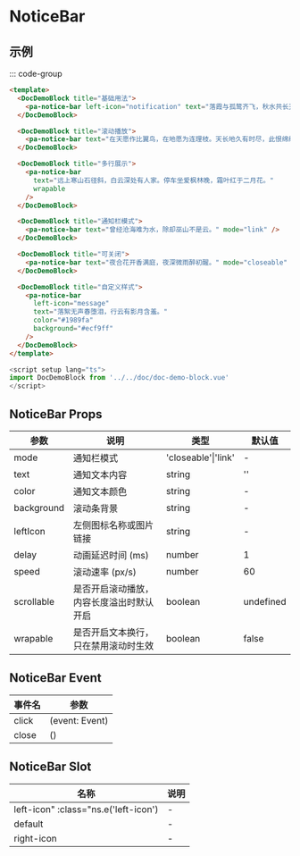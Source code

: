 # NoticeBar

## 示例

<!--codes start-->

::: code-group

```html [template]
<template>
  <DocDemoBlock title="基础用法">
    <pa-notice-bar left-icon="notification" text="落霞与孤鹜齐飞，秋水共长天一色" />
  </DocDemoBlock>

  <DocDemoBlock title="滚动播放">
    <pa-notice-bar text="在天愿作比翼鸟，在地愿为连理枝。天长地久有时尽，此恨绵绵无绝期。" />
  </DocDemoBlock>

  <DocDemoBlock title="多行展示">
    <pa-notice-bar
      text="远上寒山石径斜，白云深处有人家。停车坐爱枫林晚，霜叶红于二月花。"
      wrapable
    />
  </DocDemoBlock>

  <DocDemoBlock title="通知栏模式">
    <pa-notice-bar text="曾经沧海难为水，除却巫山不是云。" mode="link" />
  </DocDemoBlock>

  <DocDemoBlock title="可关闭">
    <pa-notice-bar text="夜合花开香满庭，夜深微雨醉初醒。" mode="closeable" />
  </DocDemoBlock>

  <DocDemoBlock title="自定义样式">
    <pa-notice-bar
      left-icon="message"
      text="落絮无声春堕泪，行云有影月含羞。"
      color="#1989fa"
      background="#ecf9ff"
    />
  </DocDemoBlock>
</template>
```
```ts [script]
<script setup lang="ts">
import DocDemoBlock from '../../doc/doc-demo-block.vue'
</script>
```

<!--codes end-->

## NoticeBar Props

<!--props start-->

| 参数 | 说明 | 类型 | 默认值 |
| --- | ----- | --- | --- |
| mode | 通知栏模式 | 'closeable'\|'link' | - |
| text | 通知文本内容 | string |  '' |
| color | 通知文本颜色 | string | - |
| background | 滚动条背景 | string | - |
| leftIcon | 左侧图标名称或图片链接 | string | - |
| delay | 动画延迟时间 (ms) | number |  1 |
| speed | 滚动速率 (px/s) | number |  60 |
| scrollable | 是否开启滚动播放，内容长度溢出时默认开启 | boolean |  undefined |
| wrapable | 是否开启文本换行，只在禁用滚动时生效 | boolean |  false |

<!--props end-->

## NoticeBar Event

<!--event start-->

| 事件名 | 参数 |
| --- | --- |
| click | (event: Event)  |
| close | ()  |

<!--event end-->

## NoticeBar Slot

<!--slot start-->

| 名称 | 说明 |
| --- | --- |
| left-icon" :class="ns.e('left-icon') | - |
| default | - |
| right-icon | - |

<!--slot end-->

